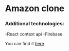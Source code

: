 # Amazon clone

### Additional technologies:
-React context api
-Firebase


You can find it [here](https://github.com/ally-petitt/amazon-clone.git)
